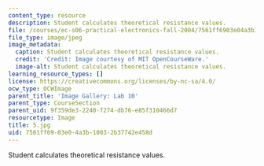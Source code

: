 ```yaml
---
content_type: resource
description: Student calculates theoretical resistance values.
file: /courses/ec-s06-practical-electronics-fall-2004/7561ff6903e04a3b10032b37742e458d_5.jpg
file_type: image/jpeg
image_metadata:
  caption: Student calculates theoretical resistance values.
  credit: 'Credit: Image courtesy of MIT OpenCourseWare.'
  image-alt: Student calculates theoretical resistance values.
learning_resource_types: []
license: https://creativecommons.org/licenses/by-nc-sa/4.0/
ocw_type: OCWImage
parent_title: 'Image Gallery: Lab 10'
parent_type: CourseSection
parent_uid: 9f359de3-2240-f274-db76-e85f310466d7
resourcetype: Image
title: 5.jpg
uid: 7561ff69-03e0-4a3b-1003-2b37742e458d
---
```

Student calculates theoretical resistance values.